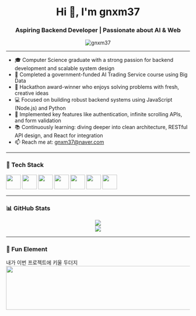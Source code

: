 <h1 align="center">Hi 👋, I'm gnxm37</h1>
<h3 align="center">Aspiring Backend Developer | Passionate about AI & Web</h3>

<p align="center">
  <img src="https://komarev.com/ghpvc/?username=gnxm37&label=Profile%20views&color=0e75b6&style=flat" alt="gnxm37" />
</p>

---

- 🎓 Computer Science graduate with a strong passion for backend development and scalable system design
- 🧠 Completed a government-funded AI Trading Service course using Big Data
- 🏅 Hackathon award-winner who enjoys solving problems with fresh, creative ideas
- 💻 Focused on building robust backend systems using JavaScript (Node.js) and Python
- 🔁 Implemented key features like authentication, infinite scrolling APIs, and form validation
- 📚 Continuously learning: diving deeper into clean architecture, RESTful API design, and React for integration
- 📫 Reach me at: gnxm37@naver.com

---

### 🚀 Tech Stack

<p align="left">
  <img src="https://cdn.jsdelivr.net/gh/devicons/devicon/icons/python/python-original.svg" width="40" height="40" />
  <img src="https://cdn.jsdelivr.net/gh/devicons/devicon/icons/java/java-original.svg" width="40" height="40" />
  <img src="https://cdn.jsdelivr.net/gh/devicons/devicon/icons/javascript/javascript-original.svg" width="40" height="40" />
  <img src="https://cdn.jsdelivr.net/gh/devicons/devicon/icons/html5/html5-original.svg" width="40" height="40" />
  <img src="https://cdn.jsdelivr.net/gh/devicons/devicon/icons/css3/css3-original.svg" width="40" height="40" />
  <img src="https://cdn.jsdelivr.net/gh/devicons/devicon/icons/nodejs/nodejs-original.svg" width="40" height="40" />
  <img src="https://cdn.jsdelivr.net/gh/devicons/devicon/icons/express/express-original.svg" width="40" height="40" />
</p>

---

### 📊 GitHub Stats

<p align="center">
  <img src="https://github-readme-stats.vercel.app/api?username=gnxm37&show_icons=true&theme=tokyonight" />
  <br/>
  <img src="https://github-readme-streak-stats.herokuapp.com/?user=gnxm37&theme=tokyonight" />
</p>

---

### 💬 Fun Element

내가 이번 프로젝트에 키울 두더지
<a href="https://www.gitanimals.org/en_US?utm_medium=image&utm_source=gnxm37&utm_content=line">
  <img
    src="https://render.gitanimals.org/lines/gnxm37?pet-id=703527561344648045"
    width="600"
    height="120"
  />
</a>
  
